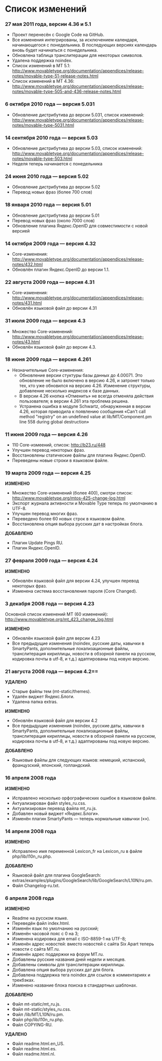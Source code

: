 # Список изменений

### 27 мая 2011 года, версии 4.36 и 5.1
* Проект перенесён с Google Code на GitHub.
* Все изменения интегрированы, за исключением календаря, начинающегося с понедельника. В последующих версиях календарь вновь будет начинаться с понедельника.
* Обновлена таблица транслитерации для некоторых символов.
* Удалена поддержка noindex.
* Список изменений в MT 5.1: http://www.movabletype.org/documentation/appendices/release-notes/movable-type-51-release-notes.html
* Список изменений в MT 4.36: http://www.movabletype.org/documentation/appendices/release-notes/movable-type-505-and-436-release-notes.html

### 6 октября 2010 года — версия 5.031
* Обновление дистрибутива до версии 5.031, список изменений: http://www.movabletype.org/documentation/appendices/release-notes/movable-type-5031.html

### 14 сентября 2010 года — версия 5.03
* Обновление дистрибутива до версии 5.03, список изменений: http://www.movabletype.org/documentation/appendices/release-notes/movable-type-503.html
* Неделя теперь начинается с понедельника

### 24 июня 2010 года — версия 5.02
* Обновление дистрибутива до версии 5.02
* Перевод новых фраз (более 700 слов)

### 18 января 2010 года — версия 5.01
* Обновление дистрибутива до версии 5.01
* Перевод новых фраз (около 7000 слов)
* Обновление плагина Яндекс.OpenID для совместимости с новой версией

### 14 октября 2009 года — версия 4.32
* Core-изменения: http://www.movabletype.org/documentation/appendices/release-notes/432.html
* Обновлён плагин Яндекс.OpenID до версии 1.1.

### 22 августа 2009 года — версия 4.31
* Core-изменения: http://www.movabletype.org/documentation/appendices/release-notes/431.html
* Обновлён языковой файл до версии 4.31

### 31 июля 2009 года — версия 4.3
* Множество Core-изменений: http://www.movabletype.org/documentation/appendices/release-notes/43.html
* Обновлён языковой файл до версии 4.3.

### 18 июня 2009 года — версия 4.261
* Незначительные Core-изменения:
  * Обновление версии стуктуры базы данных до 4.00071. Это обновление не было включено в версию 4.26, и затронет только тех, кто уже обновился на версию 4.26. Изменение структуры, добавление несколько индексов к базе данных.
  * В версии 4.26 кнопка «Отменить» не всегда отменяла действия пользователя; в версии 4.261 эта проблема решена.
  * Устранена ошибка в модуле Schwartz, обнаруженная в версии 4.26, которая приводила к появлению сообщения «Can't call method "registry" on an undefined value at lib/MT/Component.pm line 558 during global destruction»

### 11 июня 2009 года — версия 4.26
* 110 Core-измеений, список: http://b23.ru/448
* Улучшен перевод некоторых фраз.
* Восстановлены статические файлы для плагина Яндекс.OpenID.
* Переведены новые строки в языковом файле.

### 19 марта 2009 года — версия 4.25

**ИЗМЕНЕНО**

* Множество Core-изменений (более 400), смотри список:
   http://www.movabletype.org/mtos-425-change-log.html
* Экспорт журнала активности и Movable Type теперь по умолчанию в UTF-8.
* Улучшен перевод многих фраз.
* Переведено более 60 новых строк в языковом файле.
* Восстановлена опция выбора русских дат в настройках блога.

**ДОБАВЛЕНО**

* Плагин Update Pings RU.
* Плагин Яндекс.OpenID.

### 27 февраля 2009 года — версия 4.24

**ИЗМЕНЕНО**

* Обновлён языковой файл для версии 4.24, улучшен перевод некоторых фраз.
* Изменена система восстановления пароля (Core Changed).

### 3 декабря 2008 года — версия 4.23

 Основной список изменений MT (60 изменений):
 http://www.movabletype.org/mt_423_change_log.html

**ИЗМЕНЕНО**

* Обновлён языковой файл для версии 4.23
* Все предыдущие изменения (noindex, русские даты, кавычки в SmartyPants, дополнительные локализационные файлы, транслитерация кириллицы, новости в обзорной панели на русском, кодировка почты в utf-8, и т.д.) адаптированы под новую версию.

### 21 августа 2008 года — версия 4.2==

**УДАЛЕНО**

* Старые файлы тем (mt-static/themes).
* Удалён виджет Яндекс.Блоги.
* Удалена папка extras.

**ИЗМЕНЕНО**

* Обновлён языковой файл для версии 4.2
* Все предыдущие изменения (noindex, русские даты, кавычки в SmartyPants, дополнительные локализационные файлы, транслитерация кириллицы, новости в обзорной панели на русском, кодировка почты в utf-8, и т.д.) адаптированы под новую версию.

**ДОБАВЛЕНО**

* Языковые файлы для следующих языков: немецкий, испанский, французский, японский, голландский.

### 16 апреля 2008 года

**ИЗМЕНЕНО**

* Исправлено несколько орфографических ошибок в языковом файле.
* Актуализирован файл styles_ru.css.
* Актуализирован перевод файла mt_ru.js.
* Добавлен новый виджет «Яндекс.Блоги».
* Изменён плагин SmartyPants — теперь нормальные кавычки («»).

### 14 апреля 2008 года

**ИЗМЕНЕНО**

* Исправлено имя переменной Lexicon_fr на Lexicon_ru в файле php/lib/l10n_ru.php.

**ДОБАВЛЕНО**

* Языковой файл для плагина GoogleSearch: extras/examples/plugins/GoogleSearch/lib/GoogleSearch/L10N/ru.pm.
* Файл Changelog-ru.txt.

### 6 апреля 2008 года

**ИЗМЕНЕНО**

* Readme на русском языке. 
* Переведён файл index.html. 
* Изменён язык по умолчанию на русский; 
* Изменён часовой пояс с 0 на 3; 
* Изменена кодировка для email с ISO-8859-1 на UTF-8; 
* Изменён адрес новостей: вместо новостей с сайта Six Apart теперь новости с сайта MT.ru. 
* Изменён адрес поддержки на форум MT.ru. 
* Добавлены русские названия дней недели и месяцев. 
* Добавлены символы для транслитерации кириллицы. 
* Добавлена опция выбора русских дат для блога. 
* Добавлена поддержка тега noindex для ссылок в комментариях и трекбэках. 
* Изменено название блока поиска в стандартных шаблонах. 

**ДОБАВЛЕНО**

* Файл mt-static/mt_ru.js. 
* Файл mt-static/styles_ru.css. 
* Файл /lib/MT/L10N/ru.pm. 
* Файл php/lib/l10n_ru.php. 
* Файл COPYING-RU. 

**УДАЛЕНО** 

* Файл readme.html.en_US. 
* Файл readme.html.es. 
* Файл readme.html.nl.

